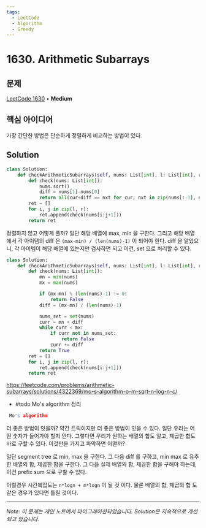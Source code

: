 ```yaml
---
tags:
  - LeetCode
  - Algorithm
  - Greedy
---
```


# 1630. Arithmetic Subarrays

## 문제

[LeetCode 1630](https://leetcode.com/problems/arithmetic-subarrays/?envType=list&envId=xfgt7zgc) • **Medium**

## 핵심 아이디어

가장 간단한 방법은 단순하게 정렬하게 비교하는 방법이 있다.

## Solution

```python
class Solution:
    def checkArithmeticSubarrays(self, nums: List[int], l: List[int], r: List[int]) -> List[bool]:
        def check(nums: List[int]):
            nums.sort()
            diff = nums[1]-nums[0]
            return all(cur+diff == nxt for cur, nxt in zip(nums[:-1], nums[1:]))
        ret = []
        for i, j in zip(l, r):
            ret.append(check(nums[i:j+1]))
        return ret
```


정렬하지 않고 어떻게 풀까?
일단 해당 배열에 max, min 을 구한다.
그리고 해당 배열에서 각 아이템의 diff 은 `(max-min) / (len(nums)-1)` 이 되어야 한다.
diff 을 알았으니, 각 아이템이 해당 배열에 있는지만 검사하면 되고 이건, set 으로 처리할 수 있다.

```python
class Solution:
    def checkArithmeticSubarrays(self, nums: List[int], l: List[int], r: List[int]) -> List[bool]:
        def check(nums: List[int]):
            mn = min(nums)
            mx = max(nums)

            if (mx-mn) % (len(nums)-1) != 0:
                return False
            diff = (mx-mn) / (len(nums)-1)

            nums_set = set(nums)
            curr = mn + diff
            while curr < mx:
                if curr not in nums_set:
                    return False
                curr += diff
            return True
        ret = []
        for i, j in zip(l, r):
            ret.append(check(nums[i:j+1]))
        return ret
```

https://leetcode.com/problems/arithmetic-subarrays/solutions/4322369/mo-s-algorithm-o-m-sqrt-n-log-n-c/
- #todo Mo's algorithm 정리 

```cpp
 Mo's algorithm
```

더 좋은 방법이 잇을까? 약간 트릭이지만 더 좋은 방법이 잇을 수 있다.
일단 우리는 어떤 숫자가 들어가야 할지 안다.
그렇다면 우리가 원하는 배열의 합도 알고, 제곱한 합도 바로 구할 수 있다.
이것만을 가지고 파악하면 어떨까?

일단 segment tree 로 min, max 을 구한다.
그 다음 diff 를 구하고, min max 로 유추한 배열의 합, 제곱한 합을 구한다. 
그 다음 실제 배열의 합, 제곱한 합을 구해야 하는데, 이건 prefix sum 으로 구할 수 있다.

이럴경우 시간복잡도는 `n*logn + m*logn` 이 될 것 이다.
물론 배열의 합, 제곱의 합 도 같은 경우가 있다면 틀릴 것이다.

---

*Note: 이 문제는 개인 노트에서 마이그레이션되었습니다. Solution은 지속적으로 개선되고 있습니다.*
